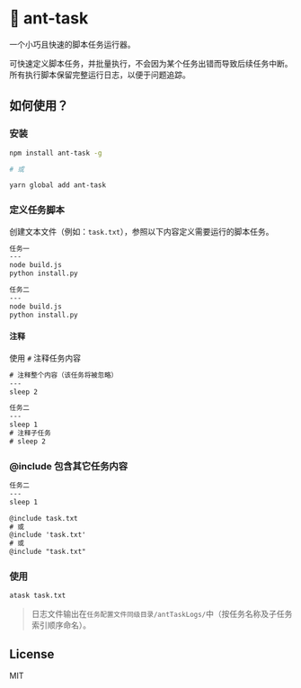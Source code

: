 # 🐜 ant-task

一个小巧且快速的脚本任务运行器。

可快速定义脚本任务，并批量执行，不会因为某个任务出错而导致后续任务中断。所有执行脚本保留完整运行日志，以便于问题追踪。

## 如何使用？

### 安装

```bash
npm install ant-task -g

# 或

yarn global add ant-task
```

### 定义任务脚本

创建文本文件（例如：`task.txt`），参照以下内容定义需要运行的脚本任务。

```txt
任务一
---
node build.js
python install.py

任务二
---
node build.js
python install.py
```

#### 注释

使用 `#` 注释任务内容

```txt
# 注释整个内容（该任务将被忽略）
---
sleep 2

任务二
---
sleep 1
# 注释子任务
# sleep 2
```

### @include 包含其它任务内容

```txt
任务二
---
sleep 1

@include task.txt
# 或
@include 'task.txt'
# 或
@include "task.txt"
```

### 使用

```bash
atask task.txt
```

> 日志文件输出在`任务配置文件同级目录/antTaskLogs/`中（按任务名称及子任务索引顺序命名）。

## License

MIT
